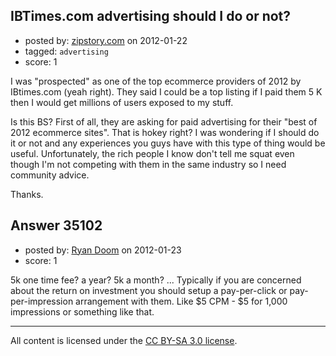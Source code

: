 ## IBTimes.com advertising should I do or not?

- posted by: [zipstory.com](https://stackexchange.com/users/-1/15207-zipstory-com) on 2012-01-22
- tagged: `advertising`
- score: 1

I was "prospected" as one of the top ecommerce providers of 2012 by IBtimes.com  (yeah right). They said I could be a top listing if I paid them 5 K then I would get millions of users exposed to my stuff.

Is this BS? First of all, they are asking for paid advertising for their "best of 2012 ecommerce sites". That is hokey right? I was wondering if I should do it or not and any experiences you guys have with this type of thing would be useful. Unfortunately, the rich people I know don't tell me squat even though I'm not competing with them in the same industry so I need community advice. 

Thanks.


## Answer 35102

- posted by: [Ryan Doom](https://stackexchange.com/users/-1/5655-ryan-doom) on 2012-01-23
- score: 1

5k one time fee? a year? 5k a month? ... Typically if you are concerned about the return on investment you should setup a pay-per-click or pay-per-impression arrangement with them.  Like $5 CPM -  $5 for 1,000 impressions or something like that.



---

All content is licensed under the [CC BY-SA 3.0 license](https://creativecommons.org/licenses/by-sa/3.0/).
